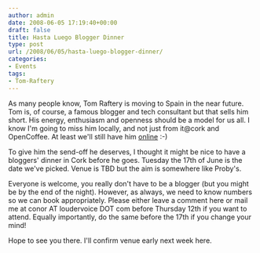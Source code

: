 ```yaml
---
author: admin
date: 2008-06-05 17:19:40+00:00
draft: false
title: Hasta Luego Blogger Dinner
type: post
url: /2008/06/05/hasta-luego-blogger-dinner/
categories:
- Events
tags:
- Tom-Raftery
---
```


As many people know, Tom Raftery is moving to Spain in the near future. Tom is, of course, a famous blogger and tech consultant but that sells him short. His energy, enthusiasm and openness should be a model for us all. I know I'm going to miss him locally, and not just from it@cork and OpenCoffee. At least we'll still have him [online](http://tomrafteryit.net/) :-)

To give him the send-off he deserves, I thought it might be nice to have a bloggers' dinner in Cork before he goes. Tuesday the 17th of June is the date we've picked. Venue is TBD but the aim is somewhere like Proby's.

Everyone is welcome, you really don't have to be a blogger (but you might be by the end of the night). However, as always, we need to know numbers so we can book appropriately. Please either leave a comment here or mail me at conor AT loudervoice DOT com before Thursday 12th if you want to attend. Equally importantly, do the same before the 17th if you change your mind!

Hope to see you there. I'll confirm venue early next week here.
